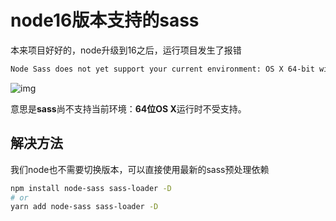 # node16版本支持的sass

本来项目好好的，node升级到16之后，运行项目发生了报错

```bash
Node Sass does not yet support your current environment: OS X 64-bit with Unsupported runtime.
```

![img](https://media.sunpm.me/uPic/2022-08-21/09:19:58-uqTfQV_1033257-20201218110049235-1805662407.jpeg)

意思是**sass**尚不支持当前环境：**64位OS X**运行时不受支持。

## 解决方法

我们node也不需要切换版本，可以直接使用最新的sass预处理依赖

```bash
npm install node-sass sass-loader -D
# or
yarn add node-sass sass-loader -D
```
